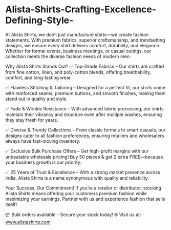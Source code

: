 # Alista-Shirts-Crafting-Excellence-Defining-Style-
At Alista Shirts, we don’t just manufacture shirts—we create fashion statements. With premium fabrics, superior craftsmanship, and trendsetting designs, we ensure every shirt delivers comfort, durability, and elegance. Whether for formal events, business meetings, or casual outings, our collection meets the diverse fashion needs of modern men.

Why Alista Shirts Stands Out?
✅ Top-Grade Fabrics – Our shirts are crafted from fine cotton, linen, and poly-cotton blends, offering breathability, comfort, and long-lasting wear.

✅ Flawless Stitching & Tailoring – Designed for a perfect fit, our shirts come with reinforced seams, premium buttons, and smooth finishes, making them stand out in quality and style.

✅ Fade & Wrinkle Resistance – With advanced fabric processing, our shirts maintain their vibrancy and structure even after multiple washes, ensuring they stay fresh for years.

✅ Diverse & Trendy Collections – From classic formals to smart casuals, our designs cater to all fashion preferences, ensuring retailers and wholesalers always have fast-moving inventory.

✅ Exclusive Bulk Purchase Offers – Get high-profit margins with our unbeatable wholesale pricing! Buy 50 pieces & get 2 extra FREE—because your business growth is our priority.

✅ 25 Years of Trust & Excellence – With a strong market presence across India, Alista Shirts is a name synonymous with quality and reliability.

Your Success, Our Commitment!
If you’re a retailer or distributor, stocking Alista Shirts means offering your customers premium fashion while maximizing your earnings. Partner with us and experience fashion that sells itself!

📦 Bulk orders available – Secure your stock today!
🌐 Visit us at: www.alistashirts.com
